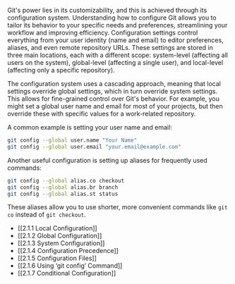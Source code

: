 Git's power lies in its customizability, and this is achieved through its configuration system. Understanding how to configure Git allows you to tailor its behavior to your specific needs and preferences, streamlining your workflow and improving efficiency. Configuration settings control everything from your user identity (name and email) to editor preferences, aliases, and even remote repository URLs. These settings are stored in three main locations, each with a different scope: system-level (affecting all users on the system), global-level (affecting a single user), and local-level (affecting only a specific repository).

The configuration system uses a cascading approach, meaning that local settings override global settings, which in turn override system settings. This allows for fine-grained control over Git's behavior. For example, you might set a global user name and email for most of your projects, but then override these with specific values for a work-related repository.

A common example is setting your user name and email:

```bash
git config --global user.name "Your Name"
git config --global user.email "your.email@example.com"
```

Another useful configuration is setting up aliases for frequently used commands:

```bash
git config --global alias.co checkout
git config --global alias.br branch
git config --global alias.st status
```

These aliases allow you to use shorter, more convenient commands like `git co` instead of `git checkout`.

- [[2.1.1 Local Configuration]]
- [[2.1.2 Global Configuration]]
- [[2.1.3 System Configuration]]
- [[2.1.4 Configuration Precedence]]
- [[2.1.5 Configuration Files]]
- [[2.1.6 Using ‘git config’ Command]]
- [[2.1.7 Conditional Configuration]]